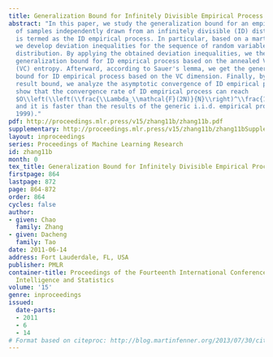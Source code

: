```yaml
---
title: Generalization Bound for Infinitely Divisible Empirical Process
abstract: "In this paper, we study the generalization bound for an empirical process
  of samples independently drawn from an infinitely divisible (ID) distribution, which
  is termed as the ID empirical process. In particular, based on a martingale method,
  we develop deviation inequalities for the sequence of random variables of an ID
  distribution. By applying the obtained deviation inequalities, we then show the
  generalization bound for ID empirical process based on the annealed Vapnik- Chervonenkis
  (VC) entropy. Afterward, according to Sauer's lemma, we get the generalization
  bound for ID empirical process based on the VC dimension. Finally, by using a resulted
  result bound, we analyze the asymptotic convergence of ID empirical process and
  show that the convergence rate of ID empirical process can reach 
  $O\\left(\\left(\\frac{\\Lambda_\\mathcal{F}(2N)}{N}\\right)^\\frac{1}{1.3}\\right)$
  and it is faster than the results of the generic i.i.d. empirical process (Vapnik,
  1999)."
pdf: http://proceedings.mlr.press/v15/zhang11b/zhang11b.pdf
supplementary: http://proceedings.mlr.press/v15/zhang11b/zhang11bSupple.pdf
layout: inproceedings
series: Proceedings of Machine Learning Research
id: zhang11b
month: 0
tex_title: Generalization Bound for Infinitely Divisible Empirical Process
firstpage: 864
lastpage: 872
page: 864-872
order: 864
cycles: false
author:
- given: Chao
  family: Zhang
- given: Dacheng
  family: Tao
date: 2011-06-14
address: Fort Lauderdale, FL, USA
publisher: PMLR
container-title: Proceedings of the Fourteenth International Conference on Artificial
  Intelligence and Statistics
volume: '15'
genre: inproceedings
issued:
  date-parts:
  - 2011
  - 6
  - 14
# Format based on citeproc: http://blog.martinfenner.org/2013/07/30/citeproc-yaml-for-bibliographies/
---
```

